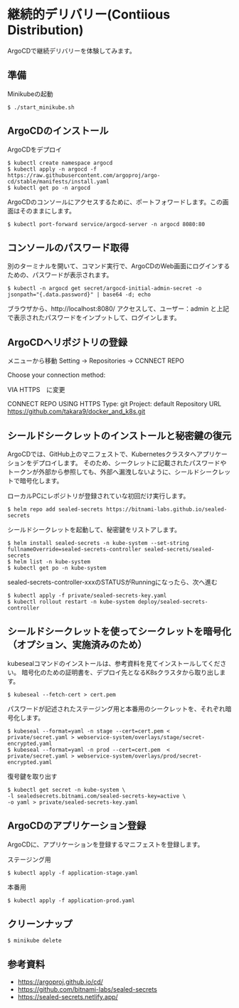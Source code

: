 # 継続的デリバリー(Contiious Distribution)

ArgoCDで継続デリバリーを体験してみます。


## 準備

Minikubeの起動
```
$ ./start_minikube.sh
```


## ArgoCDのインストール

ArgoCDをデプロイ
```
$ kubectl create namespace argocd
$ kubectl apply -n argocd -f https://raw.githubusercontent.com/argoproj/argo-cd/stable/manifests/install.yaml
$ kubectl get po -n argocd
```

ArgoCDのコンソールにアクセスするために、ポートフォワードします。この画面はそのままにします。
```
$ kubectl port-forward service/argocd-server -n argocd 8080:80
```

## コンソールのパスワード取得
別のターミナルを開いて、コマンド実行で、ArgoCDのWeb画面にログインするための、パスワードが表示されます。
```
$ kubectl -n argocd get secret/argocd-initial-admin-secret -o jsonpath="{.data.password}" | base64 -d; echo
```
ブラウザから、http://localhost:8080/ アクセスして、ユーザー：admin と上記で表示されたパスワードをインプットして、ログインします。

## ArgoCDへリポジトリの登録
メニューから移動 Setting -> Repositories -> CCNNECT REPO

Choose your connection method: 

  VIA HTTPS　に変更

CONNECT REPO USING HTTPS 
  Type: git
  Project: default
  Repository URL https://github.com/takara9/docker_and_k8s.git



## シールドシークレットのインストールと秘密鍵の復元

ArgoCDでは、GitHub上のマニフェストで、Kubernetesクラスタへアプリケーションをデプロイします。
そのため、シークレットに記載されたパスワードやトークンが外部から参照しても、外部へ漏洩しないように、シールドシークレットで暗号化します。

ローカルPCにレポジトリが登録されていな初回だけ実行します。
```
$ helm repo add sealed-secrets https://bitnami-labs.github.io/sealed-secrets
```

シールドシークレットを起動して、秘密鍵をリストアします。
```
$ helm install sealed-secrets -n kube-system --set-string fullnameOverride=sealed-secrets-controller sealed-secrets/sealed-secrets
$ helm list -n kube-system 
$ kubectl get po -n kube-system
```
sealed-secrets-controller-xxxのSTATUSがRunningになったら、次へ進む

```
$ kubectl apply -f private/sealed-secrets-key.yaml 
$ kubectl rollout restart -n kube-system deploy/sealed-secrets-controller
```



## シールドシークレットを使ってシークレットを暗号化　（オプション、実施済みのため）

kubesealコマンドのインストールは、参考資料を見てインストールしてください。
暗号化のための証明書を、デプロイ先となるK8sクラスタから取り出します。
```
$ kubeseal --fetch-cert > cert.pem
```

パスワードが記述されたステージング用と本番用のシークレットを、それぞれ暗号化します。
```
$ kubeseal --format=yaml -n stage --cert=cert.pem < private/secret.yaml > webservice-system/overlays/stage/secret-encrypted.yaml 
$ kubeseal --format=yaml -n prod --cert=cert.pem  < private/secret.yaml > webservice-system/overlays/prod/secret-encrypted.yaml 
```

復号鍵を取り出す
```
$ kubectl get secret -n kube-system \
-l sealedsecrets.bitnami.com/sealed-secrets-key=active \
-o yaml > private/sealed-secrets-key.yaml 
```


## ArgoCDのアプリケーション登録

ArgoCDに、アプリケーションを登録するマニフェストを登録します。

ステージング用
```
$ kubectl apply -f application-stage.yaml
```

本番用
```
$ kubectl apply -f application-prod.yaml
```


## クリーンナップ

```
$ minikube delete
```



## 参考資料
- https://argoproj.github.io/cd/
- https://github.com/bitnami-labs/sealed-secrets
- https://sealed-secrets.netlify.app/


